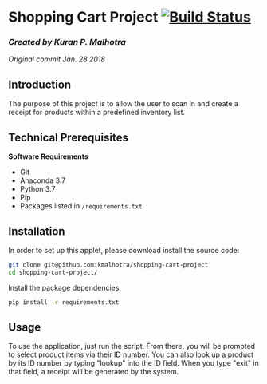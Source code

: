 # Shopping Cart Project [![Build Status](https://travis-ci.com/kmalhotra13/shopping-cart-project.svg?branch=master)](https://travis-ci.com/kmalhotra13/shopping-cart-project)
<i><h3>Created by Kuran P. Malhotra</h3></i>
<i><p>Original commit Jan. 28 2018</p></i>

## Introduction

The purpose of this project is to allow the user to scan in and create a receipt for products within a predefined inventory list. 

## Technical Prerequisites

<b>Software Requirements</b>
- Git
- Anaconda 3.7
- Python 3.7
- Pip
- Packages listed in `/requirements.txt`

## Installation

In order to set up this applet, please download install the source code:

```sh
git clone git@github.com:kmalhotra/shopping-cart-project
cd shopping-cart-project/
```

Install the package dependencies:

```sh
pip install -r requirements.txt
```

## Usage

To use the application, just run the script. From there, you will be prompted to select product items via their ID number. You can also look up a product by its ID number by typing "lookup" into the ID field. When you type "exit" in that field, a receipt will be generated by the system.